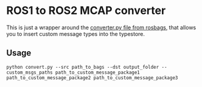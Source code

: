 # ROS1 to ROS2 MCAP converter

This is just a wrapper around the [converter.py file from rosbags](https://gitlab.com/ternaris/rosbags/-/blob/master/src/rosbags/convert/converter.py?ref_type=heads), that allows you to insert custom message types into the typestore.

## Usage

```
python convert.py --src path_to_bags --dst output_folder --custom_msgs_paths path_to_custom_message_package1 path_to_custom_message_package2 path_to_custom_message_package3
```